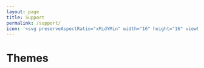 ```yaml
---
layout: page
title: Support
permalink: /support/
icon: '<svg preserveAspectRatio="xMidYMin" width="16" height="16" viewBox="0 0 24 24" fill="currentColor" style="--size:16px;--rotate:0deg" aria-hidden="true" class="css-492dz9"> <path fill-rule="evenodd" clip-rule="evenodd" d="M12.5 6.5C12.5 5.94771 12.9477 5.5 13.5 5.5C14.0523 5.5 14.5 5.94771 14.5 6.5C14.5 7.05229 14.0523 7.5 13.5 7.5C12.9477 7.5 12.5 7.05229 12.5 6.5Z"> </path> <path fill-rule="evenodd" clip-rule="evenodd" d="M16.5 10.5C16.5 9.94771 16.9477 9.5 17.5 9.5C18.0523 9.5 18.5 9.94771 18.5 10.5C18.5 11.0523 18.0523 11.5 17.5 11.5C16.9477 11.5 16.5 11.0523 16.5 10.5Z"> </path> <path fill-rule="evenodd" clip-rule="evenodd" d="M7.5 7.5C7.5 6.94772 7.94772 6.5 8.5 6.5C9.05228 6.5 9.5 6.94772 9.5 7.5C9.5 8.05228 9.05228 8.5 8.5 8.5C7.94772 8.5 7.5 8.05228 7.5 7.5Z"> </path> <path fill-rule="evenodd" clip-rule="evenodd" d="M5.5 12.5C5.5 11.9477 5.94772 11.5 6.5 11.5C7.05228 11.5 7.5 11.9477 7.5 12.5C7.5 13.0523 7.05228 13.5 6.5 13.5C5.94772 13.5 5.5 13.0523 5.5 12.5Z"> </path> <path fill-rule="evenodd" clip-rule="evenodd" d="M1.25 12C1.25 6.08579 6.08579 1.25 12 1.25C17.7906 1.25 22.7122 5.51687 22.742 10.8358L22.742 10.84C22.742 14.3054 19.902 17.144 16.437 17.144H14.4281C14.3086 17.1419 14.19 17.1638 14.0793 17.2086C13.9685 17.2534 13.8679 17.32 13.7834 17.4044C13.699 17.4889 13.6324 17.5895 13.5876 17.7003C13.5428 17.811 13.5208 17.9296 13.5229 18.0491L13.5231 18.062C13.5231 18.356 13.6054 18.5212 13.7404 18.6558C13.7514 18.6667 13.762 18.678 13.7723 18.6896C14.1346 19.0983 14.398 19.6685 14.398 20.312C14.398 21.6493 13.3589 22.75 12 22.75C6.08579 22.75 1.25 17.9142 1.25 12ZM12 2.75C6.91421 2.75 2.75 6.91421 2.75 12C2.75 17.0858 6.91421 21.25 12 21.25C12.4931 21.25 12.898 20.8588 12.898 20.312C12.898 20.0875 12.8064 19.8675 12.6615 19.698C12.2316 19.2592 12.0244 18.7077 12.023 18.0683C12.0184 17.7498 12.0775 17.4336 12.1969 17.1382C12.3171 16.8408 12.4959 16.5706 12.7228 16.3438C12.9496 16.1169 13.2198 15.9381 13.5172 15.8179C13.8124 15.6986 14.1285 15.6395 14.4468 15.644H16.437C19.0733 15.644 21.2408 13.4778 21.242 10.8421C21.2165 6.50593 17.1306 2.75 12 2.75Z"> </path> </svg>'
---
```


# Themes